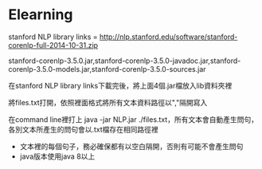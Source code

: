 Elearning
=========

stanford NLP library links = http://nlp.stanford.edu/software/stanford-corenlp-full-2014-10-31.zip

stanford-corenlp-3.5.0.jar,stanford-corenlp-3.5.0-javadoc.jar,stanford-corenlp-3.5.0-models.jar,stanford-corenlp-3.5.0-sources.jar

在stanford NLP library links下載完後，將上面4個.jar檔放入lib資料夾裡

將files.txt打開，依照裡面格式將所有文本資料路徑以","隔開寫入

在command line裡打上 java -jar NLP.jar ./files.txt，所有文本會自動產生問句，各別文本所產生的問句會以.txt檔存在相同路徑裡

* 文本裡的每個句子，務必確保都有以空白隔開，否則有可能不會產生問句
* java版本使用java 8以上


